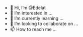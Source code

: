 - 👋 Hi, I’m @Edelat
- 👀 I’m interested in ...
- 🌱 I’m currently learning ...
- 💞️ I’m looking to collaborate on ...
- 📫 How to reach me ...

<!---
Edelat/Edelat is a ✨ special ✨ repository because its `README.md` (this file) appears on your GitHub profile.
You can click the Preview link to take a look at your changes.
--->
